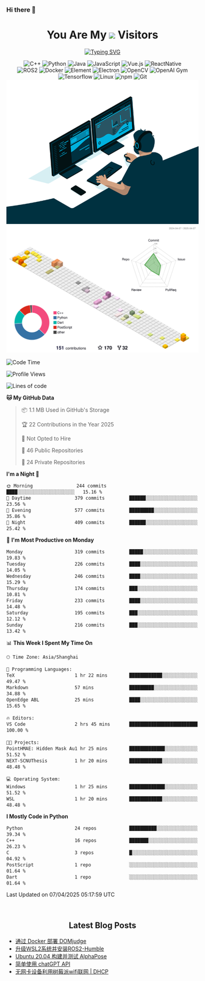 ### Hi there 👋

<div align="center">
  <h1>
    You Are My <img src="https://profile-counter.glitch.me/fateryu/count.svg"> Visitors
  </h1>
  <!--<img align="center" src="https://github-readme-stats-git-masterrstaa-rickstaa.vercel.app/api?username=FaterYU&show_icons=true&count_private=true"/>-->

  <a href="https://git.io/typing-svg"><img src="https://readme-typing-svg.demolab.com?font=Fira+Code&pause=500&center=true&vCenter=true&random=false&width=435&lines=Talk+is+cheap.+Show+me+the+code." alt="Typing SVG" /></a>

  <img src="https://img.shields.io/badge/C++-512BD4?style=flat-square&logo=cplusplus&logoColor=ffffff" alt="C++">
  <img src="https://img.shields.io/badge/-Python-37A6AB?style=flat-square&logo=python&logoColor=ffffff" alt="Python">
  <img src="https://img.shields.io/badge/-Java-007396?style=flat-square&logo=java&logoColor=ffffff" alt="Java">
  <img src="https://img.shields.io/badge/JavaScript-F7DF1E?style=flat-square&logo=JavaScript&logoColor=ffffff" alt="JavaScript">
  <img src="https://img.shields.io/badge/-Vue.js-4FC08D?style=flat-square&logo=Vue.js&logoColor=ffffff" alt="Vue.js">
  <img src="https://img.shields.io/badge/ReactNative-813144?style=flat-square&logo=react&logoColor=ffffff" alt="ReactNative">
  </br>
  <img src="https://img.shields.io/badge/-ROS2-8DD6F9?style=flat-square&logo=ros&logoColor=ffffff" alt="ROS2">
  <img src="https://img.shields.io/badge/Docker-2496ED?style=flat-square&logo=docker&logoColor=ffffff" alt="Docker">
  <img src="https://img.shields.io/badge/-Element-02845A?style=flat-square&logo=electron&logoColor=ffffff" alt="Element">
  <img src="https://img.shields.io/badge/-Electron-002D71?style=flat-square&logo=element&logoColor=ffffff" alt="Electron">
  <img src="https://img.shields.io/badge/-OpenCV-361522?style=flat-square&logo=opencv&logoColor=ffffff" alt="OpenCV">
  <img src="https://img.shields.io/badge/-OpenAIGym-91302E?style=flat-square&logo=openaigym&logoColor=ffffff" alt="OpenAI Gym">
  </br>
  <img src="https://img.shields.io/badge/-Tensorflow-204366?style=flat-square&logo=tensorflow&logoColor=ffffff" alt="Tensorflow">
  <img src="https://img.shields.io/badge/-Linux-333333?style=flat-square&logo=linux&logoColor=white" alt="Linux">
  <img src="https://img.shields.io/badge/-NPM-CB3837?style=flat-square&logo=npm&logoColor=white" alt="npm">
  <img src="https://img.shields.io/badge/-Git-f05032?style=flat-square&logo=git&logoColor=white" alt="Git">
  </br>
  <img alt="GIF" src="./code.gif?raw=true" />
  </br>
  <!--<img src="https://github-readme-stats.vercel.app/api/top-langs/?username=fateryu&hide=HTML&langs_count=5">-->
  <img src="./profile-3d-contrib/profile-south-season-animate.svg">
  </br>
</div>

<!--START_SECTION:waka-->
![Code Time](http://img.shields.io/badge/Code%20Time-495%20hrs%2033%20mins-blue)

![Profile Views](http://img.shields.io/badge/Profile%20Views-8-blue)

![Lines of code](https://img.shields.io/badge/From%20Hello%20World%20I%27ve%20Written-12.7%20million%20lines%20of%20code-blue)

**🐱 My GitHub Data** 

> 📦 1.1 MB Used in GitHub's Storage 
 > 
> 🏆 22 Contributions in the Year 2025
 > 
> 🚫 Not Opted to Hire
 > 
> 📜 46 Public Repositories 
 > 
> 🔑 24 Private Repositories 
 > 
**I'm a Night 🦉** 

```text
🌞 Morning                244 commits         ████░░░░░░░░░░░░░░░░░░░░░   15.16 % 
🌆 Daytime                379 commits         ██████░░░░░░░░░░░░░░░░░░░   23.56 % 
🌃 Evening                577 commits         █████████░░░░░░░░░░░░░░░░   35.86 % 
🌙 Night                  409 commits         ██████░░░░░░░░░░░░░░░░░░░   25.42 % 
```
📅 **I'm Most Productive on Monday** 

```text
Monday                   319 commits         █████░░░░░░░░░░░░░░░░░░░░   19.83 % 
Tuesday                  226 commits         ████░░░░░░░░░░░░░░░░░░░░░   14.05 % 
Wednesday                246 commits         ████░░░░░░░░░░░░░░░░░░░░░   15.29 % 
Thursday                 174 commits         ███░░░░░░░░░░░░░░░░░░░░░░   10.81 % 
Friday                   233 commits         ████░░░░░░░░░░░░░░░░░░░░░   14.48 % 
Saturday                 195 commits         ███░░░░░░░░░░░░░░░░░░░░░░   12.12 % 
Sunday                   216 commits         ███░░░░░░░░░░░░░░░░░░░░░░   13.42 % 
```


📊 **This Week I Spent My Time On** 

```text
🕑︎ Time Zone: Asia/Shanghai

💬 Programming Languages: 
TeX                      1 hr 22 mins        ████████████░░░░░░░░░░░░░   49.47 % 
Markdown                 57 mins             █████████░░░░░░░░░░░░░░░░   34.88 % 
OpenEdge ABL             25 mins             ████░░░░░░░░░░░░░░░░░░░░░   15.65 % 

🔥 Editors: 
VS Code                  2 hrs 45 mins       █████████████████████████   100.00 % 

🐱‍💻 Projects: 
PointHMAE: Hidden Mask Au1 hr 25 mins        █████████████░░░░░░░░░░░░   51.52 % 
NEXT-SCNUThesis          1 hr 20 mins        ████████████░░░░░░░░░░░░░   48.48 % 

💻 Operating System: 
Windows                  1 hr 25 mins        █████████████░░░░░░░░░░░░   51.52 % 
WSL                      1 hr 20 mins        ████████████░░░░░░░░░░░░░   48.48 % 
```

**I Mostly Code in Python** 

```text
Python                   24 repos            ██████████░░░░░░░░░░░░░░░   39.34 % 
C++                      16 repos            ███████░░░░░░░░░░░░░░░░░░   26.23 % 
C                        3 repos             █░░░░░░░░░░░░░░░░░░░░░░░░   04.92 % 
PostScript               1 repo              ░░░░░░░░░░░░░░░░░░░░░░░░░   01.64 % 
Dart                     1 repo              ░░░░░░░░░░░░░░░░░░░░░░░░░   01.64 % 
```




 Last Updated on 07/04/2025 05:17:59 UTC
<!--END_SECTION:waka-->

<div align="center">
  </br>
  <h2>
    Latest Blog Posts
  </h2>
</div>

<!-- BLOGPOSTS:START -->
- [通过 Docker 部署 DOMjudge](https://fater.top/record/domjudge-docker-config/)
- [升级WSL2系统并安装ROS2-Humble](https://fater.top/record/upgrade-wsl-system-install-ros2-humble/)
- [Ubuntu 20.04 构建并测试 AlphaPose](https://fater.top/usage/build-test-alphapose/)
- [简单使用 chatGPT API](https://fater.top/usage/use-chatgpt-api/)
- [无网卡设备利用树莓派wifi联网 | DHCP](https://fater.top/record/raspi-relay-wifi/)
<!-- BLOGPOSTS:END -->
